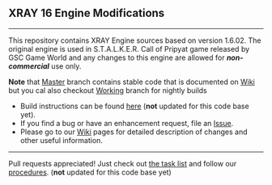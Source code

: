 ## XRAY 16 Engine Modifications
----
This repository contains XRAY Engine sources based on version 1.6.02.
The original engine is used in S.T.A.L.K.E.R. Call of Pripyat game released by GSC Game World and any changes to this engine are allowed for ***non-commercial*** use only.

**Note** that [Master](https://github.com/avoitishin/xray-16/tree/master) branch contains stable code that is documented on [Wiki](https://github.com/avoitishin/xray-16/wiki) but you cal also checkout [Working](https://github.com/avoitishin/xray-16/tree/working) branch for nightly builds

* Build instructions can be found [here](https://github.com/openxray/xray-16/blob/master/doc/howto/build.txt) (**not** updated for this code base yet).
* If you find a bug or have an enhancement request, file an [Issue](https://github.com/openxray/xray-16/issues).
* Please go to our [Wiki](https://github.com/avoitishin/xray-16/wiki) pages for detailed description of changes and other useful information.   

    

---
Pull requests appreciated! Just check out 
[the task list](https://github.com/openxray/xray-16/blob/master/doc/design/task_list.txt) 
and follow our [procedures](https://github.com/OpenXRay/xray-16/tree/master/doc/procedure). (**not** updated for this code base yet)
